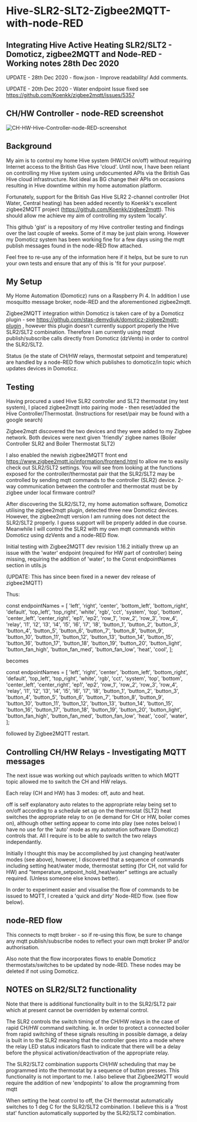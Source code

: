 # Hive-SLR2-SLT2-Zigbee2MQTT-with-node-RED

Integrating Hive Active Heating SLR2/SLT2 - Domoticz, zigbee2MQTT and Node-RED - Working notes  28th Dec 2020
----

UPDATE - 28th Dec 2020 - flow.json - Improve readability/ Add comments.

UPDATE - 20th Dec 2020 - Water endpoint Issue fixed see https://github.com/Koenkk/zigbee2mqtt/issues/5357



CH/HW Controller - node-RED screenshot
----

![CH-HW-Hive-Controller-node-RED-screenshot](https://user-images.githubusercontent.com/24318993/103233967-5a7af000-4936-11eb-81c0-5a5e522238ba.png)


Background
----
My aim is to control my home Hive system (HW/CH on/off) without requiring Internet access to the British Gas Hive 'cloud'. Until now, I have been reliant on controlling my Hive system using undocumented APIs via the British Gas Hive cloud infrastructure. Not ideal as BG change their APIs on occasions resulting in Hive downtime within my home automation platform.

Fortunately, support for the British Gas Hive SLR2 2-channel controller (Hot Water, Central heating) has been added recently to Koenkk's excellent zigbee2MQTT project (https://github.com/Koenkk/zigbee2mqtt). This should allow me achieve my aim of controlling my system 'locally'.

This github 'gist' is a repository of my Hive controller testing and findings over the last couple of weeks. Some of it may be just plain wrong. However my Domoticz system has been working fine for a few days using the mqtt publish messages found in the node-RED flow attached.

Feel free to re-use any of the information here if it helps, but be sure to run your own tests and ensure that any of this is 'fit for your purpose'.


My Setup
----
My Home Automation (Domoticz) runs on a Raspberry Pi 4. In addition I use mosquitto message broker, node-RED and the aforementioned zigbee2mqtt. 

Zigbee2MQTT integration within Domoticz is taken care of by a Domoticz plugin - see https://github.com/stas-demydiuk/domoticz-zigbee2mqtt-plugin , however this plugin doesn't currently support properly the Hive SLR2/SLT2 combination. Therefore I am currently using mqqt publish/subscribe calls directly from Domoticz (dzVents) in order to control the SLR2/SLT2.

Status (ie the state of CH/HW relays, thermostat setpoint and temperature) are handled by a node-RED flow which publishes to domoticz/in topic which updates devices in Domoticz. 


Testing
----
Having procured a used Hive SLR2 controller and SLT2 thermostat (my test system), I placed zigbee2mqtt into pairing mode - then reset/added the Hive Controller/Thermostat. (Instructions for reset/pair may be found with a google search)

Zigbee2mqtt discovered the two devices and they were added to my Zigbee network. Both devices were next given 'friendly' zigbee names (Boiler Controller SLR2 and Boiler Thermostat SLT2)

I also enabled the newish zigbee2MQTT front end https://www.zigbee2mqtt.io/information/frontend.html to allow me to easily check out SLR2/SLT2 settings. You will see from looking at the functions exposed for the controller/thermostat pair that the SLR2/SLT2 may be controlled by sending mqtt commands to the controller (SLR2) device. 2-way communication between the controller and thermostat must be by zigbee under local firmware control?

After discovering the SLR2/SLT2, my home automation software, Domoticz utilising the zigbee2mqtt plugin, detected three new Domoticz devices. However, the zigbee2mqtt version I am running does not detect the SLR2/SLT2 properly. I guess support will be properly added in due course. Meanwhile I will control the SLR2 with my own mqtt commands within Domoticz using dzVents and a node-RED flow.


Initial testing with Zigbee2MQTT dev revision 1.16.2 initially threw up an issue with the 'water' endpoint (required for HW part of controller) being missing, requiring the addition of 'water', to the Const endpointNames section in utils.js

(UPDATE: This has since been fixed in a newer dev release of zigbee2MQTT)

Thus:

const endpointNames = [ 'left', 'right', 'center', 'bottom_left', 'bottom_right', 'default', 'top_left', 'top_right', 'white', 'rgb', 'cct', 'system', 'top', 'bottom', 'center_left', 'center_right', 'ep1', 'ep2', 'row_1', 'row_2', 'row_3', 'row_4', 'relay', 'l1', 'l2', 'l3', 'l4', 'l5', 'l6', 'l7', 'l8', 'button_1', 'button_2', 'button_3', 'button_4', 'button_5', 'button_6', 'button_7', 'button_8', 'button_9', 'button_10', 'button_11', 'button_12', 'button_13', 'button_14', 'button_15', 'button_16', 'button_17', 'button_18', 'button_19', 'button_20', 'button_light', 'button_fan_high', 'button_fan_med', 'button_fan_low', 'heat', 'cool', ];

becomes

const endpointNames = [ 'left', 'right', 'center', 'bottom_left', 'bottom_right', 'default', 'top_left', 'top_right', 'white', 'rgb', 'cct', 'system', 'top', 'bottom', 'center_left', 'center_right', 'ep1', 'ep2', 'row_1', 'row_2', 'row_3', 'row_4', 'relay', 'l1', 'l2', 'l3', 'l4', 'l5', 'l6', 'l7', 'l8', 'button_1', 'button_2', 'button_3', 'button_4', 'button_5', 'button_6', 'button_7', 'button_8', 'button_9', 'button_10', 'button_11', 'button_12', 'button_13', 'button_14', 'button_15', 'button_16', 'button_17', 'button_18', 'button_19', 'button_20', 'button_light', 'button_fan_high', 'button_fan_med', 'button_fan_low', 'heat', 'cool', 'water', ];

followed by Zigbee2MQTT restart.

Controlling CH/HW Relays - Investigating MQTT messages
----
The next issue was working out which payloads written to which MQTT topic allowed me to switch the CH and HW relays.

Each relay (CH and HW) has 3 modes: off, auto and heat.

off is self explanatory auto relates to the appropriate relay being set to on/off according to a schedule set up on the thermostat (SLT2) heat switches the appropriate relay to on (ie demand for CH or HW, boiler comes on), although other setting appear to come into play (see notes below) I have no use for the 'auto' mode as my automation software (Domoticz) controls that. All I require is to be able to switch the two relays independantly.

Initially I thought this may be accomplished by just changing heat/water modes (see above), however, I discovered that a sequence of commands including setting heat/water mode, thermostat setting (for CH, not valid for HW) and "temperature_setpoint_hold_heat/water" settings are actually required. (Unless someone else knows better).

In order to experiment easier and visualise the flow of commands to be issued to MQTT, I created a 'quick and dirty' Node-RED flow. (see flow below). 

node-RED flow
----
This connects to mqtt broker - so if re-using this flow, be sure to change any mqtt publish/subscribe nodes to reflect your own mqtt broker IP and/or authorisation.

Also note that the flow incorporates flows to enable Domoticz thermostats/switches to be updated by node-RED. These nodes may be deleted if not using Domoticz. 

NOTES on SLR2/SLT2 functionality
----

Note that there is additional functionality built in to the SLR2/SLT2 pair which at present cannot be overridden by external control.

The SLR2 controls the switch timing of the CH/HW relays in the case of rapid CH/HW command switching. ie. In order to protect a connected boiler from rapid switching of these signals resulting in possible damage, a delay is built in to the SLR2 meaning that the controller goes into a mode where the relay LED status indicators flash to indicate that there will be a delay before the physical activation/deactivation of the appropriate relay.

The SLR2/SLT2 combination supports CH/HW scheduling that may be programmed into the thermostat by a sequence of button presses. This functionality is not important to me. I also believe that Zigbee2MQTT would require the addition of new 'endpopints' to allow the programming from mqtt

When setting the heat control to off, the CH thermostat automatically switches to 1 deg C for the SLR2/SLT2 combination. I believe this is a 'frost stat' function automatically supported by the SLR2/SLT2 combination.
